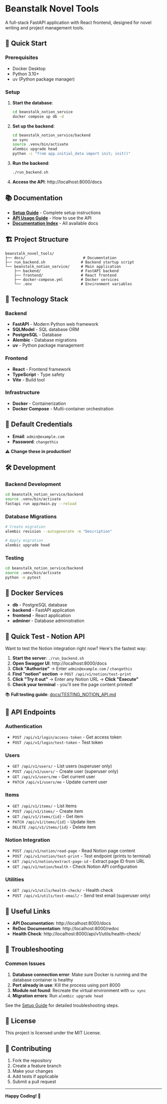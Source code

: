 # Beanstalk Novel Tools

A full-stack FastAPI application with React frontend, designed for novel writing and project management tools.

## 🚀 Quick Start

### Prerequisites
- Docker Desktop
- Python 3.10+
- uv (Python package manager)

### Setup
1. **Start the database**:
   ```bash
   cd beanstalk_notion_service
   docker compose up db -d
   ```

2. **Set up the backend**:
   ```bash
   cd beanstalk_notion_service/backend
   uv sync
   source .venv/bin/activate
   alembic upgrade head
   python -c "from app.initial_data import init; init()"
   ```

3. **Run the backend**:
   ```bash
   ./run_backend.sh
   ```

4. **Access the API**: http://localhost:8000/docs

## 📚 Documentation

- **[Setup Guide](docs/SETUP_GUIDE.md)** - Complete setup instructions
- **[API Usage Guide](docs/API_USAGE_GUIDE.md)** - How to use the API
- **[Documentation Index](docs/README.md)** - All available docs

## 🏗️ Project Structure

```
beanstalk_novel_tools/
├── docs/                          # Documentation
├── run_backend.sh                # Backend startup script
└── beanstalk_notion_service/     # Main application
    ├── backend/                  # FastAPI backend
    ├── frontend/                 # React frontend
    ├── docker-compose.yml        # Docker services
    └── .env                      # Environment variables
```

## 🔧 Technology Stack

### Backend
- **FastAPI** - Modern Python web framework
- **SQLModel** - SQL database ORM
- **PostgreSQL** - Database
- **Alembic** - Database migrations
- **uv** - Python package management

### Frontend
- **React** - Frontend framework
- **TypeScript** - Type safety
- **Vite** - Build tool

### Infrastructure
- **Docker** - Containerization
- **Docker Compose** - Multi-container orchestration

## 🔐 Default Credentials

- **Email**: `admin@example.com`
- **Password**: `changethis`

⚠️ **Change these in production!**

## 🛠️ Development

### Backend Development
```bash
cd beanstalk_notion_service/backend
source .venv/bin/activate
fastapi run app/main.py --reload
```

### Database Migrations
```bash
# Create migration
alembic revision --autogenerate -m "Description"

# Apply migration
alembic upgrade head
```

### Testing
```bash
cd beanstalk_notion_service/backend
source .venv/bin/activate
python -m pytest
```

## 🐳 Docker Services

- **db** - PostgreSQL database
- **backend** - FastAPI application
- **frontend** - React application
- **adminer** - Database administration

## 🧪 Quick Test - Notion API

Want to test the Notion integration right now? Here's the fastest way:

1. **Start the server**: `./run_backend.sh`
2. **Open Swagger UI**: http://localhost:8000/docs
3. **Click "Authorize"** → Enter `admin@example.com` / `changethis`
4. **Find "notion" section** → `POST /api/v1/notion/test-print`
5. **Click "Try it out"** → Enter any Notion URL → **Click "Execute"**
6. **Check your terminal** - you'll see the page content printed!

📚 **Full testing guide**: [docs/TESTING_NOTION_API.md](docs/TESTING_NOTION_API.md)

## 📡 API Endpoints

### Authentication
- `POST /api/v1/login/access-token` - Get access token
- `POST /api/v1/login/test-token` - Test token

### Users
- `GET /api/v1/users/` - List users (superuser only)
- `POST /api/v1/users/` - Create user (superuser only)
- `GET /api/v1/users/me` - Get current user
- `PATCH /api/v1/users/me` - Update current user

### Items
- `GET /api/v1/items/` - List items
- `POST /api/v1/items/` - Create item
- `GET /api/v1/items/{id}` - Get item
- `PATCH /api/v1/items/{id}` - Update item
- `DELETE /api/v1/items/{id}` - Delete item

### Notion Integration
- `POST /api/v1/notion/read-page` - Read Notion page content
- `POST /api/v1/notion/test-print` - Test endpoint (prints to terminal)
- `GET /api/v1/notion/extract-page-id` - Extract page ID from URL
- `GET /api/v1/notion/health` - Check Notion API configuration

### Utilities
- `GET /api/v1/utils/health-check/` - Health check
- `POST /api/v1/utils/test-email/` - Send test email (superuser only)

## 🔗 Useful Links

- **API Documentation**: http://localhost:8000/docs
- **ReDoc Documentation**: http://localhost:8000/redoc
- **Health Check**: http://localhost:8000/api/v1/utils/health-check/

## 🚨 Troubleshooting

### Common Issues

1. **Database connection error**: Make sure Docker is running and the database container is healthy
2. **Port already in use**: Kill the process using port 8000
3. **Module not found**: Recreate the virtual environment with `uv sync`
4. **Migration errors**: Run `alembic upgrade head`

See the [Setup Guide](docs/SETUP_GUIDE.md) for detailed troubleshooting steps.

## 📝 License

This project is licensed under the MIT License.

## 🤝 Contributing

1. Fork the repository
2. Create a feature branch
3. Make your changes
4. Add tests if applicable
5. Submit a pull request

---

**Happy Coding! 🎉**
